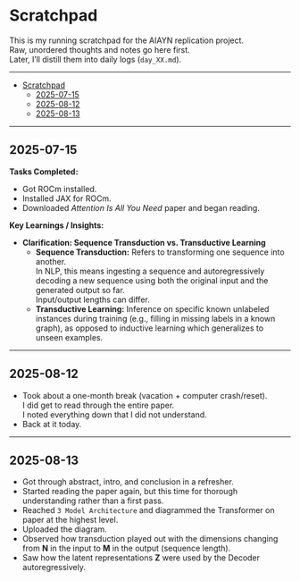 # Scratchpad

This is my running scratchpad for the AIAYN replication project.  
Raw, unordered thoughts and notes go here first.  
Later, I’ll distill them into daily logs (`day_XX.md`).

---
- [Scratchpad](#scratchpad)
  - [2025-07-15](#2025-07-15)
  - [2025-08-12](#2025-08-12)
  - [2025-08-13](#2025-08-13)

---

## 2025-07-15
**Tasks Completed:**
- Got ROCm installed.
- Installed JAX for ROCm.
- Downloaded *Attention Is All You Need* paper and began reading.

**Key Learnings / Insights:**
- **Clarification: Sequence Transduction vs. Transductive Learning**
    - **Sequence Transduction:** Refers to transforming one sequence into another.  
      In NLP, this means ingesting a sequence and autoregressively decoding a new sequence using both the original input and the generated output so far.  
      Input/output lengths can differ.
    - **Transductive Learning:** Inference on specific known unlabeled instances during training (e.g., filling in missing labels in a known graph), as opposed to inductive learning which generalizes to unseen examples.

---

## 2025-08-12
- Took about a one-month break (vacation + computer crash/reset).  
  I did get to read through the entire paper.  
  I noted everything down that I did not understand.
- Back at it today.

---

## 2025-08-13
- Got through abstract, intro, and conclusion in a refresher.
- Started reading the paper again, but this time for thorough understanding rather than a first pass.
- Reached `3 Model Architecture` and diagrammed the Transformer on paper at the highest level.
- Uploaded the diagram.
- Observed how transduction played out with the dimensions changing from **N** in the input to **M** in the output (sequence length).
- Saw how the latent representations **Z** were used by the Decoder autoregressively.
